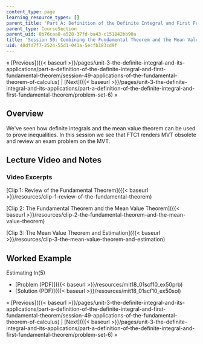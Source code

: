 ```yaml
---
content_type: page
learning_resource_types: []
parent_title: 'Part A: Definition of the Definite Integral and First Fundamental Theorem'
parent_type: CourseSection
parent_uid: 0b76caa8-a528-37fd-ba43-c151842bb90a
title: 'Session 50: Combining the Fundamental Theorem and the Mean Value Theorem'
uid: 40dfd7f7-2524-55d1-041a-5ecfb183cd9f
---
```


« [Previous]({{< baseurl >}}/pages/unit-3-the-definite-integral-and-its-applications/part-a-definition-of-the-definite-integral-and-first-fundamental-theorem/session-49-applications-of-the-fundamental-theorem-of-calculus) | [Next]({{< baseurl >}}/pages/unit-3-the-definite-integral-and-its-applications/part-a-definition-of-the-definite-integral-and-first-fundamental-theorem/problem-set-6) »

Overview
--------

We've seen how definite integrals and the mean value theorem can be used to prove inequalities. In this session we see that FTC1 renders MVT obsolete and review an exam problem on the MVT.

Lecture Video and Notes
-----------------------

### Video Excerpts

[Clip 1: Review of the Fundamental Theorem]({{< baseurl >}}/resources/clip-1-review-of-the-fundamental-theorem)

[Clip 2: The Fundamental Theorem and the Mean Value Theorem]({{< baseurl >}}/resources/clip-2-the-fundamental-theorem-and-the-mean-value-theorem)

[Clip 3: The Mean Value Theorem and Estimation]({{< baseurl >}}/resources/clip-3-the-mean-value-theorem-and-estimation)

Worked Example
--------------

Estimating ln(5)

*   [Problem (PDF)]({{< baseurl >}}/resources/mit18_01scf10_ex50prb)
*   [Solution (PDF)]({{< baseurl >}}/resources/mit18_01scf10_ex50sol)

« [Previous]({{< baseurl >}}/pages/unit-3-the-definite-integral-and-its-applications/part-a-definition-of-the-definite-integral-and-first-fundamental-theorem/session-49-applications-of-the-fundamental-theorem-of-calculus) | [Next]({{< baseurl >}}/pages/unit-3-the-definite-integral-and-its-applications/part-a-definition-of-the-definite-integral-and-first-fundamental-theorem/problem-set-6) »